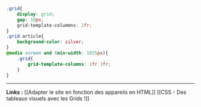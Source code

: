 ```CSS
.grid{
	display: grid;
	gap: 10px;
	grid-template-colummns: 1fr;
}
.grid article{
	background-color: silver;
}
@media screen and (min-width: 1025px){
	.grid{
		grid-template-columns: 1fr 1fr;
	}
}
```

---
**Links :**
[[Adapter le site en fonction des appareils en HTML]]
[[CSS - Des tableaux visuels avec les Grids !]]